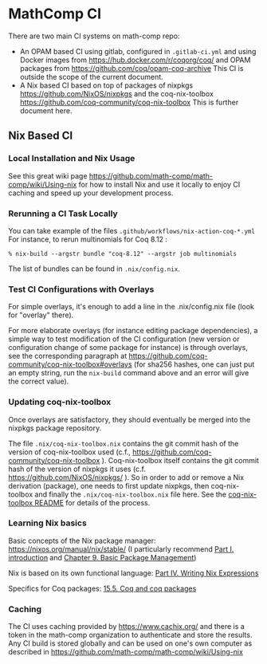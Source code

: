 # MathComp CI

There are two main CI systems on math-comp repo:
* An OPAM based CI using gitlab, configured in `.gitlab-ci.yml`
  and using Docker images from https://hub.docker.com/r/coqorg/coq/
  and OPAM packages from https://github.com/coq/opam-coq-archive
  This CI is outside the scope of the current document.
* A Nix based CI based on top of packages of nixpkgs
  https://github.com/NixOS/nixpkgs and the coq-nix-toolbox
  https://github.com/coq-community/coq-nix-toolbox
  This is further document here.

## Nix Based CI

### Local Installation and Nix Usage

See this great wiki page
https://github.com/math-comp/math-comp/wiki/Using-nix for how to
install Nix and use it locally to enjoy CI caching and speed up your
development process.

### Rerunning a CI Task Locally

You can take example of the files `.github/workflows/nix-action-coq-*.yml`
For instance, to rerun multinomials for Coq 8.12 :
```shell
% nix-build --argstr bundle "coq-8.12" --argstr job multinomials
```
The list of bundles can be found in `.nix/config.nix`.

### Test CI Configurations with Overlays

For simple overlays, it's enough to add a line in the .nix/config.nix
file (look for "overlay" there).

For more elaborate overlays (for instance editing package dependencies),
a simple way to test modification of the CI configuration (new version
or configuration change of some package for instance) is through
overlays, see the corresponding paragraph at
https://github.com/coq-community/coq-nix-toolbox#overlays (for sha256
hashes, one can just put an empty string, run the `nix-build` command
above and an error will give the correct value).

### Updating coq-nix-toolbox

Once overlays are satisfactory, they should eventually be merged into
the nixpkgs package repository.

The file `.nix/coq-nix-toolbox.nix` contains the git commit hash of
the version of coq-nix-toolbox used (c.f.,
https://github.com/coq-community/coq-nix-toolbox ). Coq-nix-toolbox
itself contains the git commit hash of the version of nixpkgs it uses
(c.f. https://github.com/NixOS/nixpkgs/ ). So in order to add or
remove a Nix derivation (package), one needs to first update nixpkgs,
then coq-nix-toolbox and finally the `.nix/coq-nix-toolbox.nix` file
here. See the [coq-nix-toolbox README](https://github.com/coq-community/coq-nix-toolbox#testing-coqpackages-updates-in-nixpkgs)
for details of the process.

### Learning Nix basics

Basic concepts of the Nix package manager:
https://nixos.org/manual/nix/stable/ (I particularly recommend
[Part I. introduction](https://nixos.org/manual/nix/stable/#chap-introduction) and
[Chapter 9. Basic Package Management](https://nixos.org/manual/nix/stable/#ch-basic-package-mgmt))

Nix is based on its own functional language:
[Part IV. Writing Nix Expressions](https://nixos.org/manual/nix/stable/#chap-writing-nix-expressions)

Specifics for Coq packages: [15.5. Coq and coq packages](https://nixos.org/manual/nixpkgs/unstable/#sec-language-coq)

### Caching

The CI uses caching provided by https://www.cachix.org/ and there is a
token in the math-comp organization to authenticate and store the
results. Any CI build is stored globally and can be used on one's own
computer as described in
https://github.com/math-comp/math-comp/wiki/Using-nix
